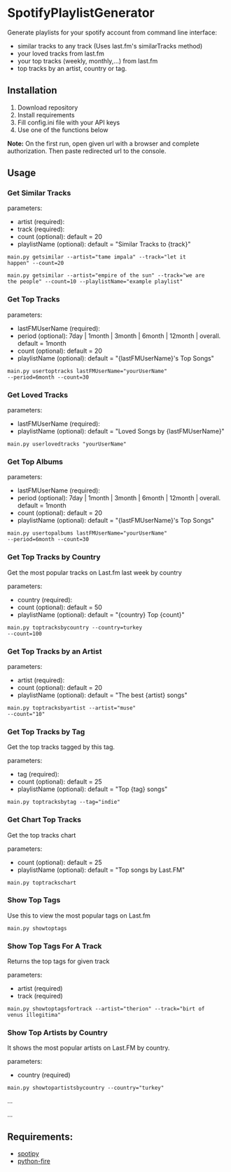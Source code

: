 # SpotifyPlaylistGenerator

Generate playlists for your spotify account from command line interface: 
<ul>
<li>similar tracks to any track (Uses last.fm's similarTracks method) </li>
<li>your loved tracks from last.fm</li>
<li>your top tracks (weekly, monthly,...) from last.fm</li>
<li>top tracks by an artist, country or tag.</li>
</ul>

<h2>Installation</h2>
<ol>
<li>Download repository</li>
<li>Install requirements</li>
<li>Fill config.ini file with your API keys</li>
<li>Use one of the functions below</li>
</ol>
<p><strong>Note:</strong> On the first run, open given url with a browser and complete authorization. Then paste redirected url to the console.</p>

<h2>Usage</h2>

<h3>Get Similar Tracks</h3>

parameters: 
<ul>
<li>artist (required):</li>
<li>track (required):</li>
<li>count (optional): default = 20</li>
<li>playlistName (optional): default = "Similar Tracks to {track}"</li>
</ul>

<code>main.py getsimilar --artist="tame impala" --track="let it happen" --count=20</code>

<code>main.py getsimilar --artist="empire of the sun" --track="we are the people" --count=10 --playlistName="example playlist"</code>

<h3>Get Top Tracks</h3>

parameters: 
<ul>
<li>lastFMUserName (required): </li>
<li>period (optional): 7day | 1month | 3month | 6month | 12month | overall. default = 1month</li>
<li>count (optional): default = 20</li>
<li>playlistName (optional): default = "{lastFMUserName}'s Top Songs"</li>
</ul>

<code>main.py usertoptracks lastFMUserName="yourUserName" --period=6month --count=30</code>

<h3>Get Loved Tracks</h3>

parameters: 
<ul>
<li>lastFMUserName (required): </li>
<li>playlistName (optional): default = "Loved Songs by {lastFMUserName}"</li>
</ul>

<code>main.py userlovedtracks "yourUserName"</code>

<h3>Get Top Albums</h3>

parameters: 
<ul>
<li>lastFMUserName (required): </li>
<li>period (optional): 7day | 1month | 3month | 6month | 12month | overall. default = 1month</li>
<li>count (optional): default = 20</li>
<li>playlistName (optional): default = "{lastFMUserName}'s Top Songs"</li>
</ul>

<code>main.py usertopalbums lastFMUserName="yourUserName" --period=6month --count=30</code>

<h3>Get Top Tracks by Country</h3>

Get the most popular tracks on Last.fm last week by country

parameters: 
<ul>
<li>country (required):</li>
<li>count (optional): default = 50</li>
<li>playlistName (optional): default = "{country} Top {count}"</li>
</ul>

<code>main.py toptracksbycountry --country=turkey --count=100</code>

<h3>Get Top Tracks by an Artist</h3>

parameters: 
<ul>
<li>artist (required):</li>
<li>count (optional): default = 20</li>
<li>playlistName (optional): default = "The best {artist} songs"</li>
</ul>

<code>main.py toptracksbyartist --artist="muse" --count="10"</code>

<h3>Get Top Tracks by Tag</h3>

Get the top tracks tagged by this tag.

parameters: 
<ul>
<li>tag (required):</li>
<li>count (optional): default = 25</li>
<li>playlistName (optional): default = "Top {tag} songs"</li>
</ul>

<code>main.py toptracksbytag --tag="indie"</code>

<h3>Get Chart Top Tracks</h3>

Get the top tracks chart

parameters: 
<ul>
<li>count (optional): default = 25</li>
<li>playlistName (optional): default = "Top songs by Last.FM"</li>
</ul>

<code>main.py toptrackschart</code>

<h3>Show Top Tags</h3>

Use this to view the most popular tags on Last.fm

<code>main.py showtoptags</code>

<h3>Show Top Tags For A Track</h3>

Returns the top tags for given track

parameters: 
<ul>
<li>artist (required)</li>
<li>track (required)</li>
</ul>

<code>main.py showtoptagsfortrack --artist="therion" --track="birt of venus illegitima"</code>

<h3>Show Top Artists by Country</h3>

It shows the most popular artists on Last.FM by country.

parameters: 
<ul>
<li>country (required)</li>
</ul>

<code>main.py showtopartistsbycountry --country="turkey"</code>

...

...

<h2>Requirements:</h2>
<ul>
<li><a href = "https://github.com/plamere/spotipy">spotipy</a></li>
<li><a href = "https://github.com/google/python-fire">python-fire</a></li>
</ul>

